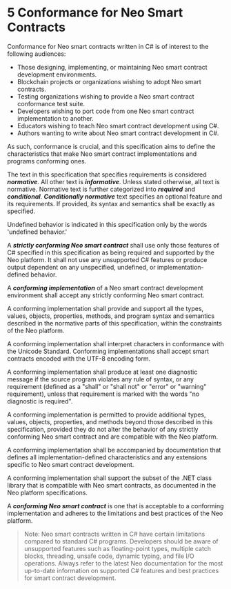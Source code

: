 # 5 Conformance for Neo Smart Contracts

Conformance for Neo smart contracts written in C# is of interest to the following audiences:

- Those designing, implementing, or maintaining Neo smart contract development environments.
- Blockchain projects or organizations wishing to adopt Neo smart contracts.
- Testing organizations wishing to provide a Neo smart contract conformance test suite.
- Developers wishing to port code from one Neo smart contract implementation to another.
- Educators wishing to teach Neo smart contract development using C#.
- Authors wanting to write about Neo smart contract development in C#.

As such, conformance is crucial, and this specification aims to define the characteristics that make Neo smart contract implementations and programs conforming ones.

The text in this specification that specifies requirements is considered ***normative***. All other text is ***informative***. Unless stated otherwise, all text is normative. Normative text is further categorized into ***required*** and ***conditional***. ***Conditionally normative*** text specifies an optional feature and its requirements. If provided, its syntax and semantics shall be exactly as specified.

Undefined behavior is indicated in this specification only by the words 'undefined behavior.'

A ***strictly conforming Neo smart contract*** shall use only those features of C# specified in this specification as being required and supported by the Neo platform. It shall not use any unsupported C# features or produce output dependent on any unspecified, undefined, or implementation-defined behavior.

A ***conforming implementation*** of a Neo smart contract development environment shall accept any strictly conforming Neo smart contract.

A conforming implementation shall provide and support all the types, values, objects, properties, methods, and program syntax and semantics described in the normative parts of this specification, within the constraints of the Neo platform.

A conforming implementation shall interpret characters in conformance with the Unicode Standard. Conforming implementations shall accept smart contracts encoded with the UTF-8 encoding form.

A conforming implementation shall produce at least one diagnostic message if the source program violates any rule of syntax, or any requirement (defined as a "shall" or "shall not" or "error" or "warning" requirement), unless that requirement is marked with the words "no diagnostic is required".

A conforming implementation is permitted to provide additional types, values, objects, properties, and methods beyond those described in this specification, provided they do not alter the behavior of any strictly conforming Neo smart contract and are compatible with the Neo platform.

A conforming implementation shall be accompanied by documentation that defines all implementation-defined characteristics and any extensions specific to Neo smart contract development.

A conforming implementation shall support the subset of the .NET class library that is compatible with Neo smart contracts, as documented in the Neo platform specifications.

A ***conforming Neo smart contract*** is one that is acceptable to a conforming implementation and adheres to the limitations and best practices of the Neo platform.

> Note: Neo smart contracts written in C# have certain limitations compared to standard C# programs. Developers should be aware of unsupported features such as floating-point types, multiple catch blocks, threading, unsafe code, dynamic typing, and file I/O operations. Always refer to the latest Neo documentation for the most up-to-date information on supported C# features and best practices for smart contract development.

